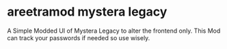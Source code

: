 # areetramod mystera legacy
 A Simple Modded UI of Mystera Legacy to alter the frontend only. This Mod can track your passwords if needed so use wisely.
